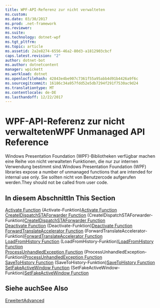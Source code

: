 ```yaml
---
title: WPF-API-Referenz zur nicht verwalteten
ms.custom: 
ms.date: 03/30/2017
ms.prod: .net-framework
ms.reviewer: 
ms.suite: 
ms.technology: dotnet-wpf
ms.tgt_pltfrm: 
ms.topic: article
ms.assetid: 2a2e8274-6556-46a2-80d3-a1812903cbcf
caps.latest.revision: "2"
author: dotnet-bot
ms.author: dotnetcontent
manager: wpickett
ms.workload: dotnet
ms.openlocfilehash: 42843e4be907c7361f55a95abb4d91b4426a9f6c
ms.sourcegitcommit: 16186c34a957fdd52e5db7294f291f7530ac9d24
ms.translationtype: MT
ms.contentlocale: de-DE
ms.lasthandoff: 12/22/2017
---
```

# <a name="wpf-unmanaged-api-reference"></a><span data-ttu-id="3b0d5-102">WPF-API-Referenz zur nicht verwalteten</span><span class="sxs-lookup"><span data-stu-id="3b0d5-102">WPF Unmanaged API Reference</span></span>
<span data-ttu-id="3b0d5-103">Windows Presentation Foundation (WPF)-Bibliotheken verfügbar machen eine Reihe von nicht verwalteten Funktionen, die nur zur internen Verwendung bestimmt sind.</span><span class="sxs-lookup"><span data-stu-id="3b0d5-103">Windows Presentation Foundation (WPF) libraries expose a number of unmanaged functions that are intended for internal use only.</span></span> <span data-ttu-id="3b0d5-104">Sie sollten nicht von Benutzercode aufgerufen werden.</span><span class="sxs-lookup"><span data-stu-id="3b0d5-104">They should not be called from user code.</span></span>  
  
## <a name="in-this-section"></a><span data-ttu-id="3b0d5-105">In diesem Abschnitt</span><span class="sxs-lookup"><span data-stu-id="3b0d5-105">In This Section</span></span>  
 <span data-ttu-id="3b0d5-106">[Activate Function](../../../../docs/framework/wpf/advanced/activate-function-wpf-unmanaged-api-reference.md) (Activate-Funktion)</span><span class="sxs-lookup"><span data-stu-id="3b0d5-106">[Activate Function](../../../../docs/framework/wpf/advanced/activate-function-wpf-unmanaged-api-reference.md)</span></span>  
 <span data-ttu-id="3b0d5-107">[CreateIDispatchSTAForwarder Function](../../../../docs/framework/wpf/advanced/createidispatchstaforwarder-function-wpf-unmanaged-api-reference.md) (CreateIDispatchSTAForwarder-Funktion)</span><span class="sxs-lookup"><span data-stu-id="3b0d5-107">[CreateIDispatchSTAForwarder Function](../../../../docs/framework/wpf/advanced/createidispatchstaforwarder-function-wpf-unmanaged-api-reference.md)</span></span>  
 <span data-ttu-id="3b0d5-108">[Deactivate Function](../../../../docs/framework/wpf/advanced/deactivate-function-wpf-unmanaged-api-reference.md) (Deactivate-Funktion)</span><span class="sxs-lookup"><span data-stu-id="3b0d5-108">[Deactivate Function](../../../../docs/framework/wpf/advanced/deactivate-function-wpf-unmanaged-api-reference.md)</span></span>  
 <span data-ttu-id="3b0d5-109">[ForwardTranslateAccelerator Function](../../../../docs/framework/wpf/advanced/forwardtranslateaccelerator-function-wpf-unmanaged-api-reference.md) (ForwardTranslateAccelerator-Funktion)</span><span class="sxs-lookup"><span data-stu-id="3b0d5-109">[ForwardTranslateAccelerator Function](../../../../docs/framework/wpf/advanced/forwardtranslateaccelerator-function-wpf-unmanaged-api-reference.md)</span></span>  
 <span data-ttu-id="3b0d5-110">[LoadFromHistory Function](../../../../docs/framework/wpf/advanced/loadfromhistory-function-wpf-unmanaged-api-reference.md) (LoadFromHistory-Funktion)</span><span class="sxs-lookup"><span data-stu-id="3b0d5-110">[LoadFromHistory Function](../../../../docs/framework/wpf/advanced/loadfromhistory-function-wpf-unmanaged-api-reference.md)</span></span>  
 <span data-ttu-id="3b0d5-111">[ProcessUnhandledException Function](../../../../docs/framework/wpf/advanced/processunhandledexception-function-wpf-unmanaged-api-reference.md) (ProcessUnhandledException-Funktion)</span><span class="sxs-lookup"><span data-stu-id="3b0d5-111">[ProcessUnhandledException Function](../../../../docs/framework/wpf/advanced/processunhandledexception-function-wpf-unmanaged-api-reference.md)</span></span>  
 <span data-ttu-id="3b0d5-112">[SaveToHistory Function](../../../../docs/framework/wpf/advanced/savetohistory-function-wpf-unmanaged-api-reference.md) (SaveToHistory-Funktion)</span><span class="sxs-lookup"><span data-stu-id="3b0d5-112">[SaveToHistory Function](../../../../docs/framework/wpf/advanced/savetohistory-function-wpf-unmanaged-api-reference.md)</span></span>  
 <span data-ttu-id="3b0d5-113">[SetFakeActiveWindow Function](../../../../docs/framework/wpf/advanced/setfakeactivewindow-function-wpf-unmanaged-api-reference.md) (SetFakeActiveWindow-Funktion)</span><span class="sxs-lookup"><span data-stu-id="3b0d5-113">[SetFakeActiveWindow Function](../../../../docs/framework/wpf/advanced/setfakeactivewindow-function-wpf-unmanaged-api-reference.md)</span></span>  
  
## <a name="see-also"></a><span data-ttu-id="3b0d5-114">Siehe auch</span><span class="sxs-lookup"><span data-stu-id="3b0d5-114">See Also</span></span>  
 [<span data-ttu-id="3b0d5-115">Erweitert</span><span class="sxs-lookup"><span data-stu-id="3b0d5-115">Advanced</span></span>](../../../../docs/framework/wpf/advanced/index.md)
